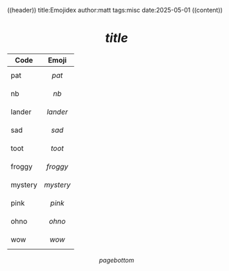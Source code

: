 ((header))
title:Emojidex
author:matt
tags:misc
date:2025-05-01
((content))

# $$title$$

| Code      | Emoji      |
| ----      | -------    |
| pat       | $$pat$$    |
| nb        | $$nb$$     |
| lander    | $$lander$$ |
| sad       | $$sad$$    |
| toot      | $$toot$$   |
| froggy    | $$froggy$$ |
| mystery   | $$mystery$$|
| pink      | $$pink$$   |
| ohno      | $$ohno$$   |
| wow       | $$wow$$    |

$$pagebottom$$